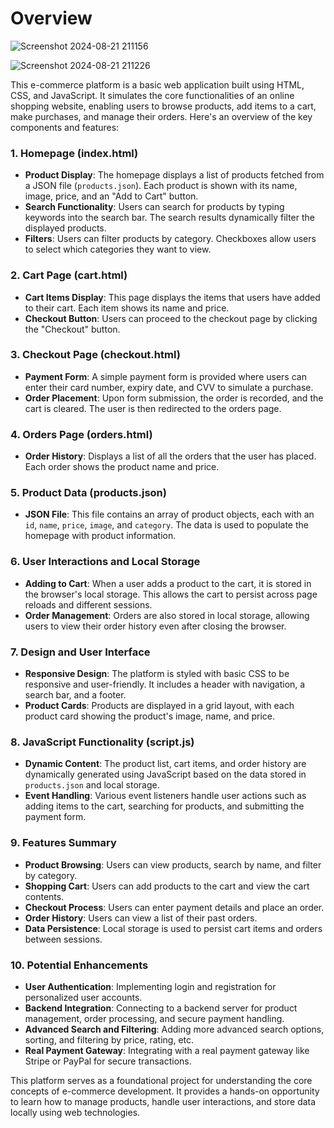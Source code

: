 # Overview
![Screenshot 2024-08-21 211156](https://github.com/user-attachments/assets/5f7258cb-fab0-4412-923f-5e3a6430975a)

![Screenshot 2024-08-21 211226](https://github.com/user-attachments/assets/ecbb76bd-5504-4ee6-805c-03fe9888e2ad)

This e-commerce platform is a basic web application built using HTML, CSS, and JavaScript. It simulates the core functionalities of an online shopping website, enabling users to browse products, add items to a cart, make purchases, and manage their orders. Here's an overview of the key components and features:

### 1. **Homepage (index.html)**
   - **Product Display**: The homepage displays a list of products fetched from a JSON file (`products.json`). Each product is shown with its name, image, price, and an "Add to Cart" button.
   - **Search Functionality**: Users can search for products by typing keywords into the search bar. The search results dynamically filter the displayed products.
   - **Filters**: Users can filter products by category. Checkboxes allow users to select which categories they want to view.

### 2. **Cart Page (cart.html)**
   - **Cart Items Display**: This page displays the items that users have added to their cart. Each item shows its name and price.
   - **Checkout Button**: Users can proceed to the checkout page by clicking the "Checkout" button.

### 3. **Checkout Page (checkout.html)**
   - **Payment Form**: A simple payment form is provided where users can enter their card number, expiry date, and CVV to simulate a purchase.
   - **Order Placement**: Upon form submission, the order is recorded, and the cart is cleared. The user is then redirected to the orders page.

### 4. **Orders Page (orders.html)**
   - **Order History**: Displays a list of all the orders that the user has placed. Each order shows the product name and price.

### 5. **Product Data (products.json)**
   - **JSON File**: This file contains an array of product objects, each with an `id`, `name`, `price`, `image`, and `category`. The data is used to populate the homepage with product information.

### 6. **User Interactions and Local Storage**
   - **Adding to Cart**: When a user adds a product to the cart, it is stored in the browser's local storage. This allows the cart to persist across page reloads and different sessions.
   - **Order Management**: Orders are also stored in local storage, allowing users to view their order history even after closing the browser.

### 7. **Design and User Interface**
   - **Responsive Design**: The platform is styled with basic CSS to be responsive and user-friendly. It includes a header with navigation, a search bar, and a footer.
   - **Product Cards**: Products are displayed in a grid layout, with each product card showing the product's image, name, and price.

### 8. **JavaScript Functionality (script.js)**
   - **Dynamic Content**: The product list, cart items, and order history are dynamically generated using JavaScript based on the data stored in `products.json` and local storage.
   - **Event Handling**: Various event listeners handle user actions such as adding items to the cart, searching for products, and submitting the payment form.

### 9. **Features Summary**
   - **Product Browsing**: Users can view products, search by name, and filter by category.
   - **Shopping Cart**: Users can add products to the cart and view the cart contents.
   - **Checkout Process**: Users can enter payment details and place an order.
   - **Order History**: Users can view a list of their past orders.
   - **Data Persistence**: Local storage is used to persist cart items and orders between sessions.

### 10. **Potential Enhancements**
   - **User Authentication**: Implementing login and registration for personalized user accounts.
   - **Backend Integration**: Connecting to a backend server for product management, order processing, and secure payment handling.
   - **Advanced Search and Filtering**: Adding more advanced search options, sorting, and filtering by price, rating, etc.
   - **Real Payment Gateway**: Integrating with a real payment gateway like Stripe or PayPal for secure transactions.

This platform serves as a foundational project for understanding the core concepts of e-commerce development. It provides a hands-on opportunity to learn how to manage products, handle user interactions, and store data locally using web technologies.
